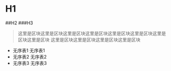# H1
##H2
###H3
>这里是区块这里是区块这里是区块这里是区块这里是区块这里是区块这里是区块这里是区块
这里是区块这里是区块这里是区块这里是区块

* 无序表1
  无序表1
* 无序表2
  无序表2
* 无序表3
  无序表3